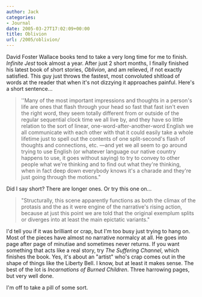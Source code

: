 ```yaml
---
author: Jack
categories:
- Journal
date: 2005-03-27T17:02:09+00:00
title: Oblivion
url: /2005/oblivion/
---
```


David Foster Wallace books tend to take a very long time for me to finish. _Infinite Jest_ took almost a year. After just 2 short months, I finally finished his latest book of short stories, _Oblivion_, and am relieved, if not exactly satisfied. This guy just throws the fastest, most convoluted shitload of words at the reader that when it's not dizzying it approaches painful. Here's a short sentence&#8230;

> 
> 
> ''Many of the most important impressions and thoughts in a person's life are ones that flash through your head so fast that fast isn't even the right word, they seem totally different from or outside of the regular sequential clock time we all live by, and they have so little relation to the sort of linear, one-word-after-another-word English we all communicate with each other with that it could easily take a whole lifetime just to spell out the contents of one split-second's flash of thoughts and connections, etc. &#8212;and yet we all seem to go around trying to use English (or whatever language our native country happens to use, it goes without saying) to try to convey to other people what we're thinking and to find out what they're thinking, when in fact deep down everybody knows it's a charade and they're just going through the motions."
> 
> 

Did I say short? There are longer ones. Or try this one on&#8230;

> 
> 
> "Structurally, this scene apparently functions as both the climax of the protasis and the as it were engine of the narrative's rising action, because at just this point we are told that the original exemplum splits or diverges into at least the main epictatic variants."
> 
> 

I'd tell you if it was brilliant or crap, but I'm too busy just trying to hang on. Most of the pieces have almost no narrative normalcy at all. He goes into page after page of minutiae and sometimes never returns. If you want something that acts like a real story, try _The Suffering Channel_, which finishes the book. Yes, it's about an "artist" who's crap comes out in the shape of things like the Liberty Bell. I know, but at least it makes sense. The best of the lot is _Incarnations of Burned Children_. Three harrowing pages, but very well done.

I'm off to take a pill of some sort.